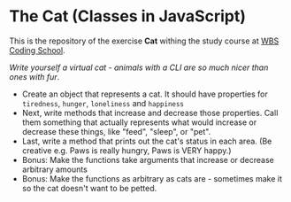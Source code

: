 # The Cat (Classes in JavaScript)

This is the repository of the exercise **Cat** withing the study course at [WBS Coding School](https://www.wbscodingschool.com/).

*Write yourself a virtual cat - animals with a CLI are so much nicer than ones with fur*.

* Create an object that represents a cat. It should have properties for `tiredness`, `hunger`, `loneliness` and `happiness`
* Next, write methods that increase and decrease those properties. Call them something that actually represents what would increase or   decrease these things, like "feed", "sleep", or "pet".
* Last, write a method that prints out the cat's status in each area. (Be creative e.g. Paws is really hungry, Paws is VERY happy.)
* Bonus: Make the functions take arguments that increase or decrease arbitrary amounts
* Bonus: Make the functions as arbitrary as cats are - sometimes make it so the cat doesn't want to be petted.